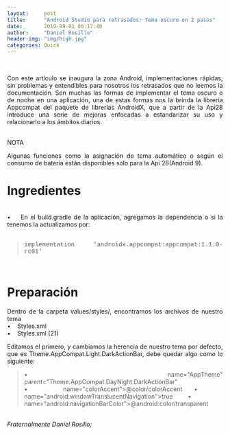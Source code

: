 ```yaml
---
layout:     post
title:      "Android Studio para retrasados: Tema oscuro en 2 pasos"
date:       2019-09-01 00:17:40
author:     "Daniel Rosillo"
header-img: "img/high.jpg"
categories: Quick
---
```

<div style="text-align: justify;">
<div class='post-body entry-content'>
<br>
<p>Con este artículo se inaugura la zona Android, implementaciones rápidas, sin problemas y entendibles para nosotros los retrasados que no leemos la documentación.
Son muchas las formas de implementar el tema oscuro o de noche en una aplicación, una de estas formas nos la brinda la librería Appcompat del paquete de librerías AndroidX, que a partir de la Api28 introduce una serie de mejoras enfocadas a estandarizar su uso y relacionarlo a los ámbitos diarios.
<br>
<br />
<p>NOTA<br>
<p>Algunas funciones como la asignación de tema automático o según el consumo de batería están disponibles solo para la Api 28(Android 9).
<br>
<h1>Ingredientes</h1>
<br>
&#8226;&nbsp;&nbsp;&nbsp;	En el build.gradle de la aplicación, agregamos la dependencia o si la tenemos la actualizamos por:
<br><br>
<blockquote>
<span style="font-family: &quot;courier new&quot; , &quot;courier&quot; , monospace;">implementation 'androidx.appcompat:appcompat:1.1.0-rc01'</span><br />
</blockquote>
<br>
<h1>Preparación</h1>
<p>Dentro de la carpeta values/styles/, encontramos los archivos de nuestro tema
<br>
&#8226;&nbsp;&nbsp;&nbsp;	Styles.xml <br>
&#8226;&nbsp;&nbsp;&nbsp;	Styles.xml (21)
<br>
<p>Editamos el primero, y cambiamos la herencia de nuestro tema por defecto, que es Theme.AppCompat.Light.DarkActionBar, debe quedar algo como lo siguiente:
<br>

<blockquote>
&#8226;&nbsp;&nbsp;&nbsp;name="AppTheme" parent="Theme.AppCompat.DayNight.DarkActionBar"
&#8226;&nbsp;&nbsp;&nbsp;name="colorAccent">@color/colorAccent
&#8226;&nbsp;&nbsp;&nbsp; name="android:windowTranslucentNavigation">true
&#8226;&nbsp;&nbsp;&nbsp; name="android:navigationBarColor">@android:color/transparent

</blockquote>

<br>
<i>Fraternalmente Daniel Rosillo;</i>
<div style='clear: both;'></div>
